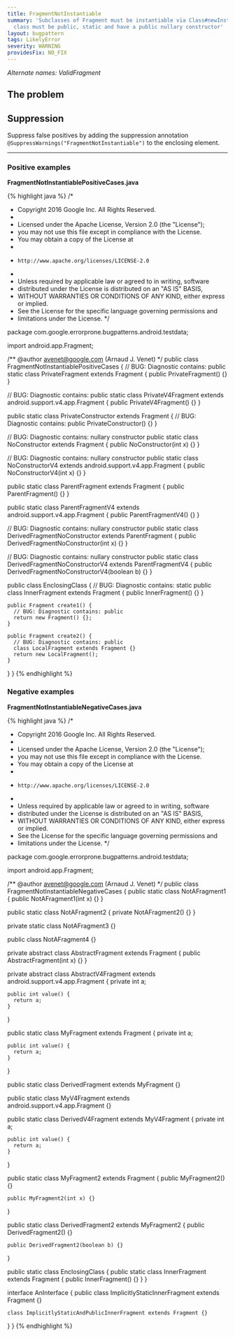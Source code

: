```yaml
---
title: FragmentNotInstantiable
summary: 'Subclasses of Fragment must be instantiable via Class#newInstance(): the
  class must be public, static and have a public nullary constructor'
layout: bugpattern
tags: LikelyError
severity: WARNING
providesFix: NO_FIX
---
```


<!--
*** AUTO-GENERATED, DO NOT MODIFY ***
To make changes, edit the @BugPattern annotation or the explanation in docs/bugpattern.
-->

_Alternate names: ValidFragment_

## The problem


## Suppression
Suppress false positives by adding the suppression annotation `@SuppressWarnings("FragmentNotInstantiable")` to the enclosing element.

----------

### Positive examples
__FragmentNotInstantiablePositiveCases.java__

{% highlight java %}
/*
 * Copyright 2016 Google Inc. All Rights Reserved.
 *
 * Licensed under the Apache License, Version 2.0 (the "License");
 * you may not use this file except in compliance with the License.
 * You may obtain a copy of the License at
 *
 *     http://www.apache.org/licenses/LICENSE-2.0
 *
 * Unless required by applicable law or agreed to in writing, software
 * distributed under the License is distributed on an "AS IS" BASIS,
 * WITHOUT WARRANTIES OR CONDITIONS OF ANY KIND, either express or implied.
 * See the License for the specific language governing permissions and
 * limitations under the License.
 */

package com.google.errorprone.bugpatterns.android.testdata;

import android.app.Fragment;

/** @author avenet@google.com (Arnaud J. Venet) */
public class FragmentNotInstantiablePositiveCases {
  // BUG: Diagnostic contains: public
  static class PrivateFragment extends Fragment {
    public PrivateFragment() {}
  }

  // BUG: Diagnostic contains: public
  static class PrivateV4Fragment extends android.support.v4.app.Fragment {
    public PrivateV4Fragment() {}
  }

  public static class PrivateConstructor extends Fragment {
    // BUG: Diagnostic contains: public
    PrivateConstructor() {}
  }

  // BUG: Diagnostic contains: nullary constructor
  public static class NoConstructor extends Fragment {
    public NoConstructor(int x) {}
  }

  // BUG: Diagnostic contains: nullary constructor
  public static class NoConstructorV4 extends android.support.v4.app.Fragment {
    public NoConstructorV4(int x) {}
  }

  public static class ParentFragment extends Fragment {
    public ParentFragment() {}
  }

  public static class ParentFragmentV4 extends android.support.v4.app.Fragment {
    public ParentFragmentV4() {}
  }

  // BUG: Diagnostic contains: nullary constructor
  public static class DerivedFragmentNoConstructor extends ParentFragment {
    public DerivedFragmentNoConstructor(int x) {}
  }

  // BUG: Diagnostic contains: nullary constructor
  public static class DerivedFragmentNoConstructorV4 extends ParentFragmentV4 {
    public DerivedFragmentNoConstructorV4(boolean b) {}
  }

  public class EnclosingClass {
    // BUG: Diagnostic contains: static
    public class InnerFragment extends Fragment {
      public InnerFragment() {}
    }

    public Fragment create1() {
      // BUG: Diagnostic contains: public
      return new Fragment() {};
    }

    public Fragment create2() {
      // BUG: Diagnostic contains: public
      class LocalFragment extends Fragment {}
      return new LocalFragment();
    }
  }
}
{% endhighlight %}

### Negative examples
__FragmentNotInstantiableNegativeCases.java__

{% highlight java %}
/*
 * Copyright 2016 Google Inc. All Rights Reserved.
 *
 * Licensed under the Apache License, Version 2.0 (the "License");
 * you may not use this file except in compliance with the License.
 * You may obtain a copy of the License at
 *
 *     http://www.apache.org/licenses/LICENSE-2.0
 *
 * Unless required by applicable law or agreed to in writing, software
 * distributed under the License is distributed on an "AS IS" BASIS,
 * WITHOUT WARRANTIES OR CONDITIONS OF ANY KIND, either express or implied.
 * See the License for the specific language governing permissions and
 * limitations under the License.
 */

package com.google.errorprone.bugpatterns.android.testdata;

import android.app.Fragment;

/** @author avenet@google.com (Arnaud J. Venet) */
public class FragmentNotInstantiableNegativeCases {
  public static class NotAFragment1 {
    public NotAFragment1(int x) {}
  }

  public static class NotAFragment2 {
    private NotAFragment2() {}
  }

  private static class NotAFragment3 {}

  public class NotAFragment4 {}

  private abstract class AbstractFragment extends Fragment {
    public AbstractFragment(int x) {}
  }

  private abstract class AbstractV4Fragment extends android.support.v4.app.Fragment {
    private int a;

    public int value() {
      return a;
    }
  }

  public static class MyFragment extends Fragment {
    private int a;

    public int value() {
      return a;
    }
  }

  public static class DerivedFragment extends MyFragment {}

  public static class MyV4Fragment extends android.support.v4.app.Fragment {}

  public static class DerivedV4Fragment extends MyV4Fragment {
    private int a;

    public int value() {
      return a;
    }
  }

  public static class MyFragment2 extends Fragment {
    public MyFragment2() {}

    public MyFragment2(int x) {}
  }

  public static class DerivedFragment2 extends MyFragment2 {
    public DerivedFragment2() {}

    public DerivedFragment2(boolean b) {}
  }

  public static class EnclosingClass {
    public static class InnerFragment extends Fragment {
      public InnerFragment() {}
    }
  }

  interface AnInterface {
    public class ImplicitlyStaticInnerFragment extends Fragment {}

    class ImplicitlyStaticAndPublicInnerFragment extends Fragment {}
  }
}
{% endhighlight %}

